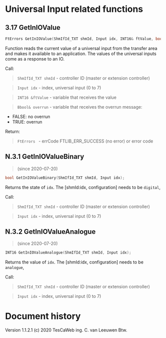 
# Universal Input related functions

## 3.17 GetInIOValue
```C 
FtErrors GetInIOValue(ShmIfId_TXT shmId, Input idx, INT16& ftValue, bool& overrun);
```
Function reads the current value of a universal input from the transfer area and makes it
available to an application. The values of the universal inputs come as a response to an IO.

Call: <br/>
> ```ShmIfId_TXT shmId``` - controller ID (master or extension controller)<br/>

> ```Input idx``` - index, universal input (0 to 7)<br/>

> ```INT16 &ftValue``` - variable that receives the value<br/>

> ```Bbool& overrun``` -  variable that receives the overrun message:
   - FALSE: no overrun<br/>
   - TRUE: overrun<br/>
 
Return:<br/> 
>```FtErrors ``` - errCode FTLIB_ERR_SUCCESS (no error) or error code


## N.3.1 GetInIOValueBinary
> (since 2020-07-20)

```C 
bool GetInIOValueBinary(ShmIfId_TXT shmId, Input idx);
```
Returns the state of ```idx```. The [shmId:idx, configuration] needs to be ````digital````,

Call: <br/>
> ```ShmIfId_TXT shmId``` - controller ID (master or extension controller)<br/>

> ```Input idx``` - index, universal input (0 to 7)<br/>

## N.3.2 GetInIOValueAnalogue
> (since 2020-07-20)

```C 
INT16 GetInIOValueAnalogue(ShmIfId_TXT shmId, Input idx);
```
Returns the value of ```idx```. The [shmId:idx, configuration] needs to be ````analogue````,

Call: <br/>
> ```ShmIfId_TXT shmId``` - controller ID (master or extension controller)<br/>

> ```Input idx``` - index, universal input (0 to 7)<br/>

# Document history
Version 1.1.2.1
(c) 2020 TesCaWeb ing. C. van Leeuwen Btw.